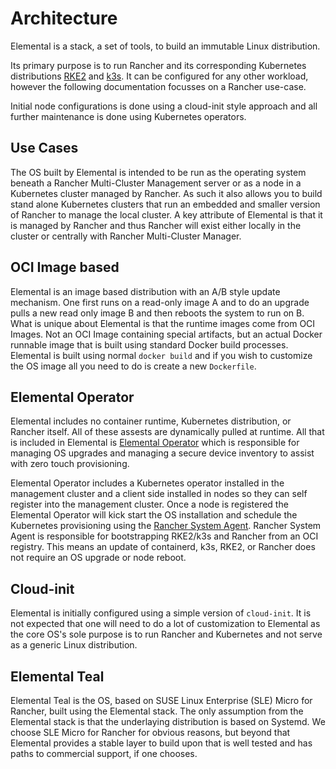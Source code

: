 # Architecture

Elemental is a stack, a set of tools, to build an immutable Linux distribution.

Its primary purpose is to run Rancher and its corresponding Kubernetes distributions [RKE2](https://rke2.io) 
and [k3s](https://k3s.io). It can be configured for any other workload, however
the following documentation focusses on a Rancher use-case.

Initial node configurations is done using a
cloud-init style approach and all further maintenance is done using
Kubernetes operators.

## Use Cases

The OS built by Elemental is intended to be run as the operating system beneath a Rancher Multi-Cluster 
Management server or as a node in a Kubernetes cluster managed by Rancher. As such it
also allows you to build stand alone Kubernetes clusters that run an embedded
and smaller version of Rancher to manage the local cluster. A key attribute of Elemental
is that it is managed by Rancher and thus Rancher will exist either locally in the cluster
or centrally with Rancher Multi-Cluster Manager.

## OCI Image based

Elemental is an image based distribution with an A/B style update mechanism. One first runs
on a read-only image A and to do an upgrade pulls a new read only image
B and then reboots the system to run on B. What is unique about
Elemental is that the runtime images come from OCI Images. Not an
OCI Image containing special artifacts, but an actual Docker runnable
image that is built using standard Docker build processes. Elemental is
built using normal `docker build` and if you wish to customize the OS
image all you need to do is create a new `Dockerfile`.

## Elemental Operator

Elemental includes no container runtime, Kubernetes distribution,
or Rancher itself. All of these assests are dynamically pulled at runtime. All that
is included in Elemental is [Elemental Operator](https://github.com/rancher/elemental-operator) which
is responsible for managing OS upgrades and managing a secure device inventory to assist
with zero touch provisioning.

Elemental Operator includes a Kubernetes operator installed in the management cluster and a client
side installed in nodes so they can self register into the management cluster. Once a node is
registered the Elemental Operator will kick start the OS installation and schedule the Kubernetes
provisioning using the [Rancher System Agent](https://github.com/rancher/system-agent).
Rancher System Agent is responsible for bootstrapping RKE2/k3s and Rancher from an OCI registry. This means
an update of containerd, k3s, RKE2, or Rancher does not require an OS upgrade
or node reboot.

## Cloud-init

Elemental is initially configured using a simple version of `cloud-init`.
It is not expected that one will need to do a lot of customization to Elemental
as the core OS's sole purpose is to run Rancher and Kubernetes and not serve as
a generic Linux distribution.

## Elemental Teal

Elemental Teal is the OS, based on SUSE Linux Enterprise (SLE) Micro for Rancher,
built using the Elemental stack. The only assumption from the Elemental stack is that
the underlaying distribution is based on Systemd. We choose SLE Micro for Rancher for
obvious reasons, but beyond that Elemental provides a stable layer to build upon
that is well tested and has paths to commercial support, if one chooses.
